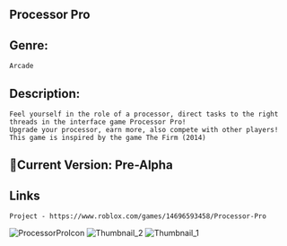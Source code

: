 ## Processor Pro

## Genre:
```
Arcade
```

## Description:
```
Feel yourself in the role of a processor, direct tasks to the right
threads in the interface game Processor Pro!
Upgrade your processor, earn more, also compete with other players!
This game is inspired by the game The Firm (2014)
```

## 💾Current Version: Pre-Alpha

## Links
```
Project - https://www.roblox.com/games/14696593458/Processor-Pro
```

![ProcessorProIcon](https://github.com/THEBESTol0ch/Processor_Pro/assets/105137450/a76f99cc-f754-4e69-8788-121107b98c3a)
![Thumbnail_2](https://github.com/THEBESTol0ch/Processor_Pro/assets/105137450/59163782-5871-4b7a-8489-c2eeff25361d)
![Thumbnail_1](https://github.com/THEBESTol0ch/Processor_Pro/assets/105137450/14ab923d-4bdf-432b-abad-8e1bc5e4260e)

